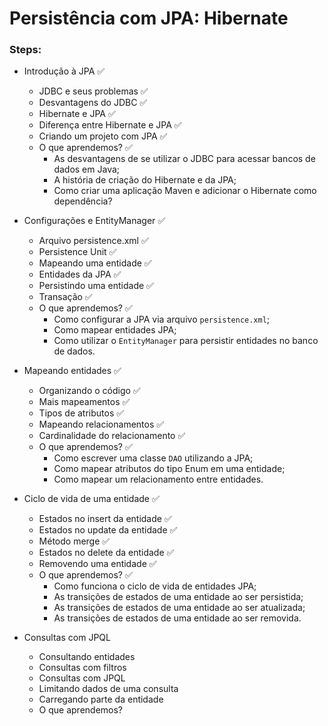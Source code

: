 # Persistência com JPA: Hibernate

### Steps:

- Introdução à JPA ✅
  - JDBC e seus problemas ✅
  - Desvantagens do JDBC ✅
  - Hibernate e JPA ✅
  - Diferença entre Hibernate e JPA ✅
  - Criando um projeto com JPA ✅
  - O que aprendemos? ✅
    - As desvantagens de se utilizar o JDBC para acessar bancos de dados em Java;
    - A história de criação do Hibernate e da JPA;
    - Como criar uma aplicação Maven e adicionar o Hibernate como dependência?

- Configurações e EntityManager ✅
  - Arquivo persistence.xml ✅
  - Persistence Unit ✅
  - Mapeando uma entidade ✅
  - Entidades da JPA ✅
  - Persistindo uma entidade ✅
  - Transação ✅
  - O que aprendemos? ✅
    - Como configurar a JPA via arquivo `persistence.xml`;
    - Como mapear entidades JPA;
    - Como utilizar o `EntityManager` para persistir entidades no banco de dados.

- Mapeando entidades ✅
  - Organizando o código ✅
  - Mais mapeamentos ✅
  - Tipos de atributos ✅
  - Mapeando relacionamentos ✅
  - Cardinalidade do relacionamento ✅
  - O que aprendemos? ✅
    - Como escrever uma classe `DAO` utilizando a JPA;
    - Como mapear atributos do tipo Enum em uma entidade;
    - Como mapear um relacionamento entre entidades.


- Ciclo de vida de uma entidade ✅
  - Estados no insert da entidade ✅
  - Estados no update da entidade ✅
  - Método merge ✅
  - Estados no delete da entidade ✅
  - Removendo uma entidade ✅
  - O que aprendemos? ✅
    - Como funciona o ciclo de vida de entidades JPA;
    - As transições de estados de uma entidade ao ser persistida;
    - As transições de estados de uma entidade ao ser atualizada;
    - As transições de estados de uma entidade ao ser removida.


- Consultas com JPQL
  - Consultando entidades
  - Consultas com filtros
  - Consultas com JPQL
  - Limitando dados de uma consulta
  - Carregando parte da entidade
  - O que aprendemos?